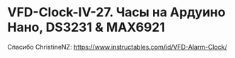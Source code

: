 # VFD-Clock-IV-27. Часы на Ардуино Нано, DS3231 & MAX6921
Спасибо ChristineNZ: https://www.instructables.com/id/VFD-Alarm-Clock/

